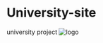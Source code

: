 # University-site
university project 
![logo]([https://github.com/ayon-debanth/Portfolio/blob/main/Black%20Minimal%20Business%20Personal%20Profile%20Linkedin%20Banner%20(1).png](https://github.com/ayonthakur/University-site/blob/main/New%20folder/img/site%20.png?raw=true)https://github.com/ayonthakur/University-site/blob/main/New%20folder/img/site%20.png?)
